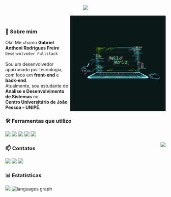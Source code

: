 <!-- Título animado -->
<p align="center">
  <img src="https://capsule-render.vercel.app/api?type=soft&height=40&color=010C06&text=Seja%20bem-vindo(a)&fontColor=57ff9f&fontSize=27&fontAlign=50&fontAlignY=53" />
</p>

<!-- Imagem -->
<img src="HelloWorld.gif" align="right" width="300" /><br />

<!-- Apresentação -->
<h3>👋 Sobre mim</h3>

<p>
  Olá! Me chamo <strong>Gabriel Anthoni Rodrigues Freire</strong><br />
  <code>Desenvolvedor Fullstack</code><br /><br />
  Sou um desenvolvedor apaixonado por tecnologia, com foco em <strong>front-end</strong> e <strong>back-end</strong>.<br />
  Atualmente, sou estudante de <strong>Análise e Desenvolvimento de Sistemas</strong> no<br />
  <strong>Centro Universitário de João Pessoa – UNIPÊ</strong>.
</p>

<!-- Tecnologias -->
<h3>🛠️ Ferramentas que utilizo</h3>

<p align="left">
  <img src="https://skillicons.dev/icons?i=html" />
  <img src="https://skillicons.dev/icons?i=css" />
  <img src="https://skillicons.dev/icons?i=js" />
  <img src="https://skillicons.dev/icons?i=py" />
  <img src="https://skillicons.dev/icons?i=django" />
</p>

<!--  Typing -->
<img src="https://readme-typing-svg.herokuapp.com?font=Fira+Code&weight=100&pause=1000&color=57FF9F&center=true&vCenter=true&width=150&lines=Hello+World!" align="right"/>

<!-- Contatos -->
<h3>📫 Contatos</h3>

<p>
  <img src="https://img.shields.io/static/v1?message=Discord&logo=discord&label=&color=7289DA&logoColor=white&labelColor=&style=for-the-badge" height="35" />
  <img src="https://img.shields.io/static/v1?message=Gmail&logo=gmail&label=&color=D14836&logoColor=white&labelColor=&style=for-the-badge" height="35" />
  <img src="https://img.shields.io/static/v1?message=LinkedIn&logo=linkedin&label=&color=0077B5&logoColor=white&labelColor=&style=for-the-badge" height="35" />
</p>

<!-- Estatísticas -->
<h3>📊 Estatísticas</h3>

<div align="left">
  <img src="https://github-readme-stats.vercel.app/api?username=gabr-anthoni&show_icons=true&include_all_commits=true&count_private=true&bg_color=010C06&title_color=57ff9f&text_color=57ff9f&icon_color=57ff9f&hide_border=true" height="150" />
  <img src="https://github-readme-stats.vercel.app/api/top-langs?username=gabr-anthoni&locale=en&hide_title=false&layout=compact&card_width=320&langs_count=5&bg_color=010C06&title_color=57ff9f&text_color=57ff9f&icon_color=57ff9f&hide_border=true" height="150" alt="languages graph" />
</div>


